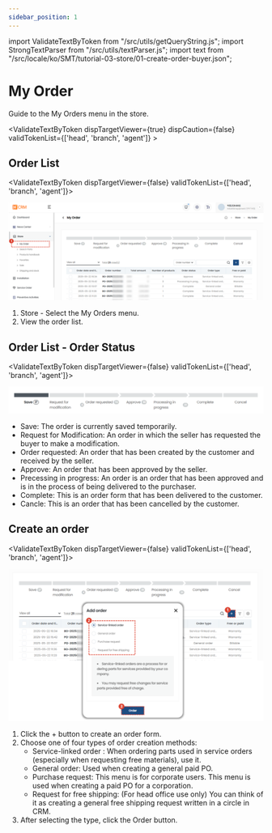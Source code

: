```yaml
---
sidebar_position: 1
---
```


import ValidateTextByToken from "/src/utils/getQueryString.js";
import StrongTextParser from "/src/utils/textParser.js";
import text from "/src/locale/ko/SMT/tutorial-03-store/01-create-order-buyer.json";

# My Order

Guide to the My Orders menu in the store.

<ValidateTextByToken dispTargetViewer={true} dispCaution={false} validTokenList={['head', 'branch', 'agent']} ></ValidateTextByToken>

## Order List

<ValidateTextByToken dispTargetViewer={false} validTokenList={['head', 'branch', 'agent']}>

![001](./img/001.png)


1. Store - Select the My Orders menu.
1. View the order list.

</ValidateTextByToken>

## Order List - Order Status

<ValidateTextByToken dispTargetViewer={false} validTokenList={['head', 'branch', 'agent']}>

![010](./img/010.png)

- Save: The order is currently saved temporarily.
- Request for Modification: An order in which the seller has requested the buyer to make a modification.
- Order requested: An order that has been created by the customer and received by the seller.
- Approve: An order that has been approved by the seller.
- Precessing in progress: An order is an order that has been approved and is in the process of being delivered to the purchaser.
- Complete: This is an order form that has been delivered to the customer.
- Cancle: This is an order that has been cancelled by the customer.

</ValidateTextByToken>

## Create an order

<ValidateTextByToken dispTargetViewer={false} validTokenList={['head', 'branch', 'agent']}>

![002](./img/002.png)

1. Click the + button to create an order form.
1. Choose one of four types of order creation methods:
    - Service-linked order : When ordering parts used in service orders (especially when requesting free materials), use it.
    - General order: Used when creating a general paid PO.
    - Purchase request: This menu is for corporate users. This menu is used when creating a paid PO for a corporation.
    - Request for free shipping: (For head office use only) You can think of it as creating a general free shipping request written in a circle in CRM.
1. After selecting the type, click the Order button.

</ValidateTextByToken>
